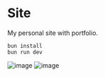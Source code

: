 # Site
My personal site with portfolio.

```
bun install
bun run dev
```
![image](https://github.com/user-attachments/assets/0ce5c49e-3929-4bdd-8c1a-d3b92ee60912)
![image](https://github.com/user-attachments/assets/46a5cfa3-df2c-4a19-8025-294a718ecc3d)
